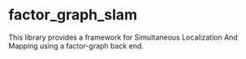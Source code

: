 # factor_graph_slam
This library provides a framework for Simultaneous Localization And Mapping using a factor-graph back end.

